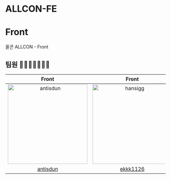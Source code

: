 # ALLCON-FE

# Front
올콘 ALLCON - Front

## 팀원 👨‍👨‍👧‍👧👩‍👦‍👦

|Front|Front|
|:-:|:-:|
|<img src="https://avatars.githubusercontent.com/u/112616257?v=4" width=250px alt="antisdun"/>|<img src="https://avatars.githubusercontent.com/u/115553490?v=4" width=250px alt="hansigg"/>|
|[antisdun](https://github.com/antisdun)|[ekkk1126](https://github.com/ekkk1126)|
